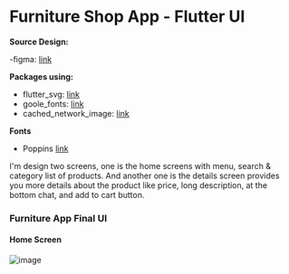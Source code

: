 # Furniture Shop App - Flutter UI

**Source Design:**

-figma: [link](https://www.figma.com/file/Yf8eAPv64MXENhETRNjkt7/furniture-shop?type=design&t=1zvhyejUA9VE0ra9-0)

**Packages using:**

- flutter_svg: [link](https://pub.dev/packages/flutter_svg)
- goole_fonts: [link](https://pub.dev/packages/google_fonts)
- cached_network_image: [link](https://pub.dev/packages/cached_network_image)

**Fonts**

- Poppins [link](https://fonts.google.com/specimen/Poppins)

I'm design two screens, one is the home screens with menu, search & category list of products. And another one is the details screen provides you more details about the product like price, long description, at the bottom chat, and add to cart button.

### Furniture App Final UI

#### Home Screen
![image](https://github.com/alghanykennedy/Furniture_Shop_App/assets/82708330/c1ae8fe7-fb55-4c9c-add2-bb1e39e14249)
